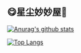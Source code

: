 ## 😋星尘妙妙屋🏡
[![Anurag's github stats](https://github-readme-stats.vercel.app/api?username=StardustKanade&show_icons=true&bg_color=30,F97794,623AA2&hide_border=true&title_color=ffffff&text_color=ffffff&icon_color=66ccff)](https://github.com/huucat/)

[![Top Langs](https://github-readme-stats.vercel.app/api/top-langs/?username=StardustKanade&layout=compact&hide_border=true&bg_color=30,F97794,623AA2&title_color=ffffff&text_color=ffffff)](https://github.com/huucat/)
